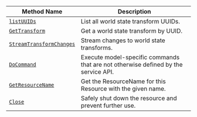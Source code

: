 <!-- prettier-ignore -->
| Method Name | Description |
| ----------- | ----------- |
| [`listUUIDs`](/dev/reference/apis/services/vision/#close) | List all world state transform UUIDs. |
| [`GetTransform`](/dev/reference/apis/services/vision/#close) | Get a world state transform by UUID. |
| [`StreamTransformChanges`](/dev/reference/apis/services/vision/#close) | Stream changes to world state transforms. |
| [`DoCommand`](/dev/reference/apis/services/vision/#close) | Execute model-specific commands that are not otherwise defined by the service API. |
| [`GetResourceName`](/dev/reference/apis/services/vision/#close) | Get the ResourceName for this Resource with the given name. |
| [`Close`](/dev/reference/apis/services/vision/#close) | Safely shut down the resource and prevent further use. |

